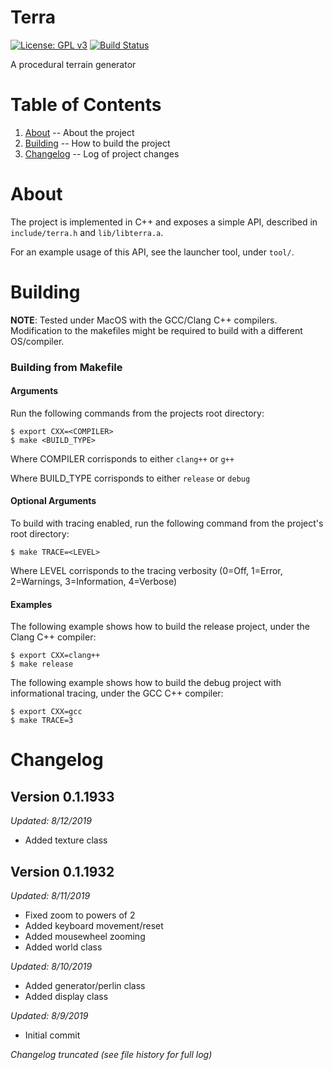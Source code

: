 Terra
=

[![License: GPL v3](https://img.shields.io/badge/License-GPLv3-blue.svg)](https://www.gnu.org/licenses/gpl-3.0) [![Build Status](https://travis-ci.com/majestic53/terra.svg?branch=master)](https://travis-ci.com/majestic53/terra)

A procedural terrain generator

Table of Contents
=

1. [About](https://github.com/majestic53/terra#about) -- About the project
2. [Building](https://github.com/majestic53/terra#building) -- How to build the project
3. [Changelog](https://github.com/majestic53/terra#changelog) -- Log of project changes

About
=

The project is implemented in C++ and exposes a simple API, described in ```include/terra.h``` and ```lib/libterra.a```.

For an example usage of this API, see the launcher tool, under ```tool/```.

Building
=

__NOTE__: Tested under MacOS with the GCC/Clang C++ compilers. Modification to the makefiles might be required to build with a different OS/compiler.

### Building from Makefile

#### Arguments

Run the following commands from the projects root directory:

```
$ export CXX=<COMPILER>
$ make <BUILD_TYPE>
```

Where COMPILER corrisponds to either ```clang++``` or ```g++```

Where BUILD_TYPE corrisponds to either ```release``` or ```debug```

#### Optional Arguments

To build with tracing enabled, run the following command from the project's root directory:

```
$ make TRACE=<LEVEL>
```

Where LEVEL corrisponds to the tracing verbosity (0=Off, 1=Error, 2=Warnings, 3=Information, 4=Verbose)

#### Examples

The following example shows how to build the release project, under the Clang C++ compiler:

```
$ export CXX=clang++
$ make release
```

The following example shows how to build the debug project with informational tracing, under the GCC C++ compiler:

```
$ export CXX=gcc
$ make TRACE=3
```

Changelog
=

Version 0.1.1933
-

*Updated: 8/12/2019*

* Added texture class

Version 0.1.1932
-

*Updated: 8/11/2019*

* Fixed zoom to powers of 2
* Added keyboard movement/reset
* Added mousewheel zooming
* Added world class

*Updated: 8/10/2019*

* Added generator/perlin class
* Added display class

*Updated: 8/9/2019*

* Initial commit

*Changelog truncated (see file history for full log)*
